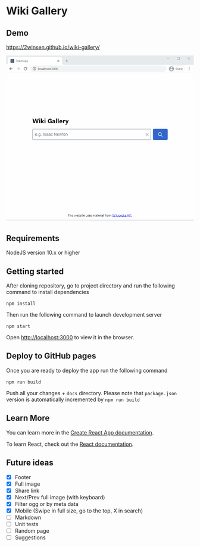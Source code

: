 # Wiki Gallery

## Demo
https://2winsen.github.io/wiki-gallery/

![](https://github.com/2winsen/wiki-gallery/blob/master/demo.gif)

## Requirements
NodeJS version 10.x or higher

## Getting started
After cloning repository, go to project directory and run the following command to install dependencies
```
npm install
```
Then run the following command to launch development server
```
npm start
```
Open [http://localhost:3000](http://localhost:3000) to view it in the browser.

## Deploy to GitHub pages
Once you are ready to deploy the app run the following command
```
npm run build
```
Push all your changes + `docs` directory. Please note that `package.json` version is automatically incremented by `npm run build`

## Learn More

You can learn more in the [Create React App documentation](https://facebook.github.io/create-react-app/docs/getting-started).

To learn React, check out the [React documentation](https://reactjs.org/).

## Future ideas

- [x] Footer
- [x] Full image
- [x] Share link
- [x] Next/Prev full image (with keyboard)
- [x] Filter ogg or by meta data
- [x] Mobile (Swipe in full size, go to the top, X in search)
- [ ] Markdown
- [ ] Unit tests
- [ ] Random page
- [ ] Suggestions
